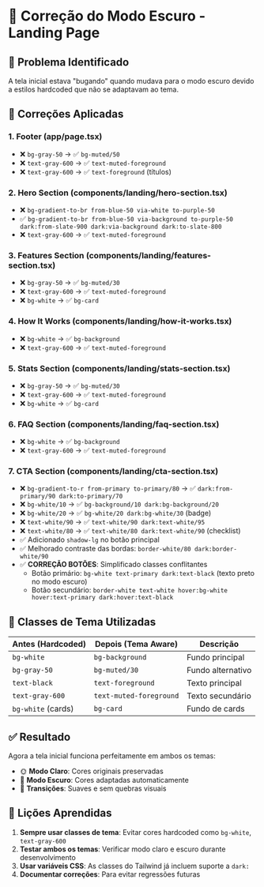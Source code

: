 # 🌙 Correção do Modo Escuro - Landing Page

## 🐛 Problema Identificado

A tela inicial estava "bugando" quando mudava para o modo escuro devido a estilos hardcoded que não se adaptavam ao tema.

## 🔧 Correções Aplicadas

### 1. Footer (app/page.tsx)

- ❌ `bg-gray-50` → ✅ `bg-muted/50`
- ❌ `text-gray-600` → ✅ `text-muted-foreground`
- ❌ `text-gray-600` → ✅ `text-foreground` (títulos)

### 2. Hero Section (components/landing/hero-section.tsx)

- ❌ `bg-gradient-to-br from-blue-50 via-white to-purple-50`
- ✅ `bg-gradient-to-br from-blue-50 via-background to-purple-50 dark:from-slate-900 dark:via-background dark:to-slate-800`
- ❌ `text-gray-600` → ✅ `text-muted-foreground`

### 3. Features Section (components/landing/features-section.tsx)

- ❌ `bg-gray-50` → ✅ `bg-muted/30`
- ❌ `text-gray-600` → ✅ `text-muted-foreground`
- ❌ `bg-white` → ✅ `bg-card`

### 4. How It Works (components/landing/how-it-works.tsx)

- ❌ `bg-white` → ✅ `bg-background`
- ❌ `text-gray-600` → ✅ `text-muted-foreground`

### 5. Stats Section (components/landing/stats-section.tsx)

- ❌ `bg-gray-50` → ✅ `bg-muted/30`
- ❌ `text-gray-600` → ✅ `text-muted-foreground`
- ❌ `bg-white` → ✅ `bg-card`

### 6. FAQ Section (components/landing/faq-section.tsx)

- ❌ `bg-white` → ✅ `bg-background`
- ❌ `text-gray-600` → ✅ `text-muted-foreground`

### 7. CTA Section (components/landing/cta-section.tsx)

- ❌ `bg-gradient-to-r from-primary to-primary/80` → ✅ `dark:from-primary/90 dark:to-primary/70`
- ❌ `bg-white/10` → ✅ `bg-background/10 dark:bg-background/20`
- ❌ `bg-white/20` → ✅ `bg-white/20 dark:bg-white/30` (badge)
- ❌ `text-white/90` → ✅ `text-white/90 dark:text-white/95`
- ❌ `text-white/80` → ✅ `text-white/80 dark:text-white/90` (checklist)
- ✅ Adicionado `shadow-lg` no botão principal
- ✅ Melhorado contraste das bordas: `border-white/80 dark:border-white/90`
- ✅ **CORREÇÃO BOTÕES**: Simplificado classes conflitantes
  - Botão primário: `bg-white text-primary dark:text-black` (texto preto no modo escuro)
  - Botão secundário: `border-white text-white hover:bg-white hover:text-primary dark:hover:text-black`

## 🎨 Classes de Tema Utilizadas

| Antes (Hardcoded)  | Depois (Tema Aware)     | Descrição         |
| ------------------ | ----------------------- | ----------------- |
| `bg-white`         | `bg-background`         | Fundo principal   |
| `bg-gray-50`       | `bg-muted/30`           | Fundo alternativo |
| `text-black`       | `text-foreground`       | Texto principal   |
| `text-gray-600`    | `text-muted-foreground` | Texto secundário  |
| `bg-white` (cards) | `bg-card`               | Fundo de cards    |

## ✅ Resultado

Agora a tela inicial funciona perfeitamente em ambos os temas:

- 🌞 **Modo Claro**: Cores originais preservadas
- 🌙 **Modo Escuro**: Cores adaptadas automaticamente
- 🔄 **Transições**: Suaves e sem quebras visuais

## 📝 Lições Aprendidas

1. **Sempre usar classes de tema**: Evitar cores hardcoded como `bg-white`, `text-gray-600`
2. **Testar ambos os temas**: Verificar modo claro e escuro durante desenvolvimento
3. **Usar variáveis CSS**: As classes do Tailwind já incluem suporte a `dark:`
4. **Documentar correções**: Para evitar regressões futuras
